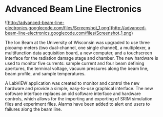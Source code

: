 # Advanced Beam Line Electronics #

![http://advanced-beam-line-electronics.googlecode.com/files/Screenshot_1.png](http://advanced-beam-line-electronics.googlecode.com/files/Screenshot_1.png)

The Ion Beam at the University of Wisconsin was upgraded to use three picoamp meters (two dual-channel, one single channel), a multiplexer, a multifunction data acquisition board, a new computer, and a touchscreen interface for the radiation damage stage and chamber. The new hardware is used to monitor five currents: sample current and four beam defining apertures, the terminal voltage, vacuum pressures along the beam line, beam profile, and sample temperatures.

A LabVIEW application was created to monitor and control the new hardware and provide a simple, easy-to-use graphical interface. The new software interface replaces an old software interface and hardware controls, which allows for the importing and exporting of SRIM simulation files and experiment files. Alarms have been added to alert end users to failures along the beam line.